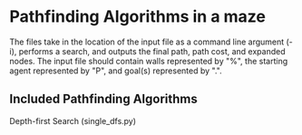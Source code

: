 <h1>Pathfinding Algorithms in a maze</h1>

The files take in the location of the input file as a command line argument (-i), performs a search, and outputs the final path, path cost, and expanded nodes.
The input file should contain walls represented by "%", the starting agent represented by "P", and goal(s) represented by ".".

<h2>Included Pathfinding Algorithms</h2>
Depth-first Search (single_dfs.py)
